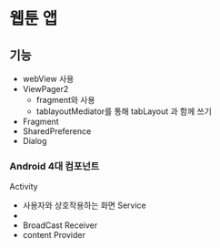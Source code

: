 # 웹툰 앱
## 기능
- webView 사용
- ViewPager2
  - fragment와 사용
  - tablayoutMediator를 통해 tabLayout 과 함께 쓰기
- Fragment
- SharedPreference
- Dialog

### Android 4대 컴포넌트
Activity
- 사용자와 상호작용하는 화면
Service
- 
- BroadCast Receiver
- content Provider